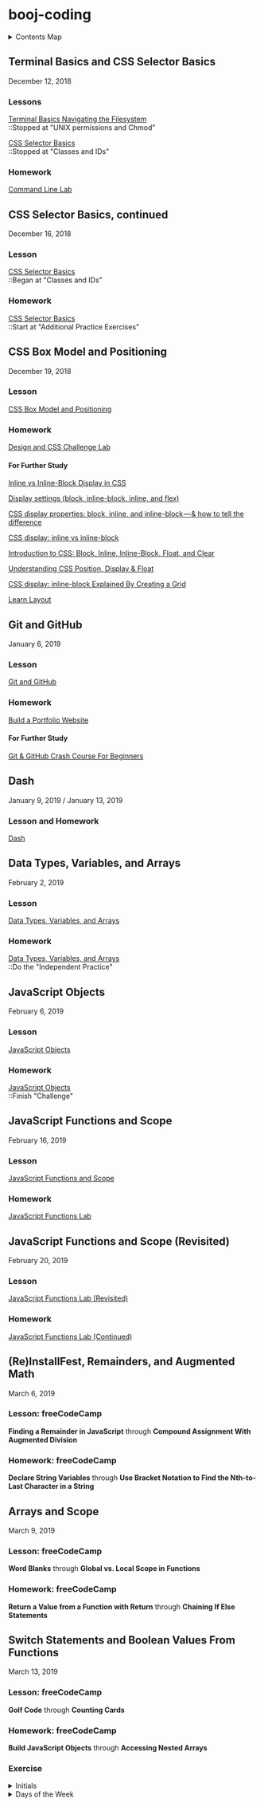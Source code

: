 # booj-coding

<details>
  <summary>Contents Map</summary>
  <ol>
    <li><a href="#terminal-basics-and-css-selector-basics">Terminal Basics and CSS Selector Basics</a></li>    
    <li><a href="#css-selector-basics-continued">CSS Selector Basics, continued</a></li>
    <li><a href="#css-box-model-and-positioning">CSS Box Model and Positioning</a></li>
    <li><a href="#git-and-github">Git and GitHub</a></li>
    <li><a href="#dash-part-1">Dash: Part 1</a></li>
    <li><a href="#data-types-variables-and-arrays">Data Types, Variables, and Arrays</a></li>
    <li><a href="#javascript-objects">JavaScript Objects</a></li>
    <li><a href="#javascript-functions-and-scope">JavaScript Functions and Scope</a></li>
    <li><a href="#javascript-functions-and-scope-revisited">JavaScript Functions and Scope (Revisited)</a></li>
    <li><a href="#dom-manipulation-and-events">DOM Manipulation and Events</a></li>
    <li><a href="#reinstallFest-remainders-and-augmented-math">(Re)InstallFest, Remainders, and Augmented Math</a></li>
    <li><a href="#arrays-and-scope">Arrays and Scope</a></li>
    <li><a href="#switch-statements-and-boolean-values-from-functions">Switch Statements and Boolean Values From Functions</a></li>
  </ol>
</details>



## Terminal Basics and CSS Selector Basics
December 12, 2018

### Lessons
[Terminal Basics Navigating the Filesystem](https://github.com/micahwierenga/terminal-basics-navigating-the-filesystem/)<br>
::Stopped at "UNIX permissions and Chmod"

[CSS Selector Basics](https://github.com/micahwierenga/css-selector-basics/)<br>
::Stopped at "Classes and IDs"

### Homework
[Command Line Lab](https://github.com/micahwierenga/command-line-lab/)


## CSS Selector Basics, continued
December 16, 2018

### Lesson
[CSS Selector Basics](https://github.com/micahwierenga/css-selector-basics/)<br>
::Began at "Classes and IDs"

### Homework
[CSS Selector Basics](https://github.com/micahwierenga/css-selector-basics/)<br>
::Start at "Additional Practice Exercises"


## CSS Box Model and Positioning
December 19, 2018

### Lesson
[CSS Box Model and Positioning](https://github.com/micahwierenga/css-box-model-and-positioning/)

### Homework
[Design and CSS Challenge Lab](https://github.com/micahwierenga/design-and-css-challenge-lab/)

#### For Further Study
[Inline vs Inline-Block Display in CSS](https://alligator.io/css/display-inline-vs-inline-block/)

[Display settings (block, inline-block, inline, and flex)](https://www.youtube.com/watch?v=02EDOT5xYQk)

[CSS display properties: block, inline, and inline-block — & how to tell the difference](https://medium.com/@DaphneWatson/css-display-properties-block-inline-and-inline-block-how-to-tell-the-difference-7d3a1e6e3051)

[CSS display: inline vs inline-block](https://stackoverflow.com/questions/9189810/css-display-inline-vs-inline-block)

[Introduction to CSS: Block, Inline, Inline-Block, Float, and Clear](https://www.youtube.com/watch?v=kYQomYe9ejU)

[Understanding CSS Position, Display & Float](https://medium.com/@mautayro/understanding-css-position-display-float-87f9727334b2)

[CSS display: inline-block Explained By Creating a Grid](https://www.youtube.com/watch?v=I3zAKyLRciU)

[Learn Layout](http://learnlayout.com/)


## Git and GitHub
January 6, 2019

### Lesson
[Git and GitHub](https://github.com/micahwierenga/git-and-github/)

### Homework
[Build a Portfolio Website](https://github.com/micahwierenga/build-a-website)

#### For Further Study

[Git & GitHub Crash Course For Beginners](https://www.youtube.com/watch?v=SWYqp7iY_Tc&t=1632s)


## Dash
January 9, 2019 / January 13, 2019

### Lesson and Homework
[Dash](https://dash.generalassemb.ly/)


## Data Types, Variables, and Arrays
February 2, 2019

### Lesson
[Data Types, Variables, and Arrays](https://github.com/micahwierenga/js-data-types/)

### Homework
[Data Types, Variables, and Arrays](https://github.com/micahwierenga/js-data-types/)<br>
::Do the "Independent Practice"


## JavaScript Objects
February 6, 2019

### Lesson
[JavaScript Objects](https://github.com/micahwierenga/js-objects)

### Homework
[JavaScript Objects](https://github.com/micahwierenga/js-objects)<br>
::Finish "Challenge"


## JavaScript Functions and Scope
February 16, 2019

### Lesson
[JavaScript Functions and Scope](https://github.com/micahwierenga/js-functions-and-scope)

### Homework
[JavaScript Functions Lab](https://github.com/micahwierenga/js-functions-lab)


## JavaScript Functions and Scope (Revisited)
February 20, 2019

### Lesson
[JavaScript Functions Lab (Revisited)](https://github.com/micahwierenga/js-functions-lab)

### Homework
[JavaScript Functions Lab (Continued)](https://github.com/micahwierenga/js-functions-lab)


## (Re)InstallFest, Remainders, and Augmented Math
March 6, 2019

### Lesson: freeCodeCamp
**Finding a Remainder in JavaScript** through **Compound Assignment With Augmented Division**

### Homework: freeCodeCamp
**Declare String Variables** through **Use Bracket Notation to Find the Nth-to-Last Character in a String**


## Arrays and Scope
March 9, 2019

### Lesson: freeCodeCamp
**Word Blanks** through **Global vs. Local Scope in Functions**

### Homework: freeCodeCamp
**Return a Value from a Function with Return** through **Chaining If Else Statements**


## Switch Statements and Boolean Values From Functions
March 13, 2019

### Lesson: freeCodeCamp
**Golf Code** through **Counting Cards**

### Homework: freeCodeCamp
**Build JavaScript Objects** through **Accessing Nested Arrays**

### Exercise
<details>
  <summary>Initials</summary>
    <ol>
      <li>Open terminal and navigate into your booj-coding directory.</li>
      <li>Create a directory called <code>initials-exercise</code>.</li>
      <li>Navigate into your new directory and create two new files: <code>index.html</code> and <code>app.js</code>.</li>
      <li>Open your <code>index.html</code> file and create an HTML shell. Then link to <code>app.js</code>.</li>
      <li>In <code>app.js</code>, write a function (call it whatever you'd like) that takes two string parameters: a first name and a last name (name the parameters whatever you'd like).</li>
      <li>Inside your function, get the first initials of each parameter and return a string of those initials, including periods after each initial with no space between. So, for example, if your parameters are <code>"Jane"</code> and <code>"Smith"</code>, you will return the string <code>"J.S."</code>.</li>
    </ol>
</details>

<details>
  <summary>Days of the Week</summary>
    <ol>
      <li>Open terminal and navigate into your booj-coding directory.</li>
      <li>Create a directory called <code>weekdays</code> inside of which create <code>index.html</code> and <code>app.js</code> files. Create the HTML you need and link to your <code>app.js</code></li>
      <li>In your JavaScript file, create a function that takes one number as a parameter (if you want help naming the function or the parameter, let me know).</li>
      <li>Use a switch statement to return the day of the week based on the parameter. Here is how the numbers should map to the days of the week:</li>
      <ul style="list-style:none;">
        <li>1 returns "Sunday"</li>
        <li>2 returns "Monday"</li>
        <li>3 returns "Tuesday"</li>
        <li>4 returns "Wednesday"</li>
        <li>5 returns "Thursday"</li>
        <li>6 returns "Friday"</li>
        <li>7 returns "Saturday"</li>
        <li>Otherwise returns "Wrong, please enter a number between 1 and 7"</li>
      </ul>
    </ol>
</details>


